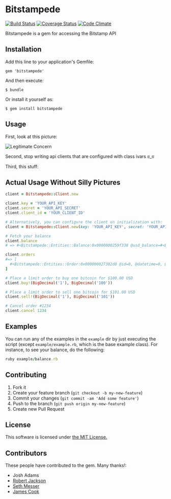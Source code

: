 # Bitstampede
[![Build Status](https://travis-ci.org/isotope11/bitstampede.png?branch=master)](https://travis-ci.org/isotope11/bitstampede) [![Coverage Status](https://coveralls.io/repos/isotope11/bitstampede/badge.png?branch=master)](https://coveralls.io/r/isotope11/bitstampede?branch=master) [![Code Climate](https://codeclimate.com/github/isotope11/bitstampede.png)](https://codeclimate.com/github/isotope11/bitstampede)


Bitstampede is a gem for accessing the Bitstamp API

## Installation

Add this line to your application's Gemfile:

    gem 'bitstampede'

And then execute:

    $ bundle

Or install it yourself as:

    $ gem install bitstampede

## Usage

First, look at this picture:

![Legitimate Concern](./doc/legitimate_concern.png)

Second, stop writing api clients that are configured with class ivars ಠ_ಠ

Third, this stuff:

## Actual Usage Without Silly Pictures

```ruby
client = Bitstampede::Client.new

client.key = 'YOUR_API_KEY'
client.secret = 'YOUR_API_SECRET'
client.client_id = 'YOUR_CLIENT_ID'

# Alternatively, you can configure the client on initialization with:
client = Bitstampede::Client.new(key: 'YOUR_API_KEY', secret: 'YOUR_API_SECRET', client_id: 'YOUR_CLIENT_ID')

# Fetch your balance
client.balance
# => #<Bitstampede::Entities::Balance:0x0000000259f338 @usd_balance=#<BigDecimal:259e898,'0.0',9(9)>, @btc_balance=#<BigDecimal:2726698,'0.0',9(9)>, @usd_reserved=#<BigDecimal:2726328,'0.0',9(9)>, @btc_reserved=#<BigDecimal:2725fb8,'0.0',9(9)>, @usd_available=#<BigDecimal:2725c48,'0.0',9(9)>, @btc_available=#<BigDecimal:27258b0,'0.0',9(9)>, @fee=#<BigDecimal:2725540,'0.0',9(9)>>

client.orders
#=> [
  #<Bitstampede::Entities::Order:0x000000027302d8 @id=0, @datetime=0, @type=:buy, @price=#<BigDecimal:272f428,'0.0',9(9)>, @amount=#<BigDecimal:272f130,'0.0',9(9)>>
]

# Place a limit order to buy one bitcoin for $100.00 USD
client.buy!(BigDecimal('1'), BigDecimal('100'))

# Place a limit order to sell one bitcoin for $101.00 USD
client.sell!(BigDecimal('1'), BigDecimal('101'))

# Cancel order #1234
client.cancel 1234
```

## Examples

You can run any of the examples in the `example` dir by just executing the script (except `example/example.rb`, which is the base example class).  For instance, to see your balance, do the following:

```ruby
ruby example/balance.rb
```

## Contributing

1. Fork it
2. Create your feature branch (`git checkout -b my-new-feature`)
3. Commit your changes (`git commit -am 'Add some feature'`)
4. Push to the branch (`git push origin my-new-feature`)
5. Create new Pull Request

## License

This software is licensed under [the MIT License.](./LICENSE.md)

## Contributors

These people have contributed to the gem.  Many thanks!:

- Josh Adams
- [Robert Jackson](https://github.com/rjackson)
- [Seth Messer](https://github.com/megalithic)
- [James Cook](https://github.com/jamescook)
